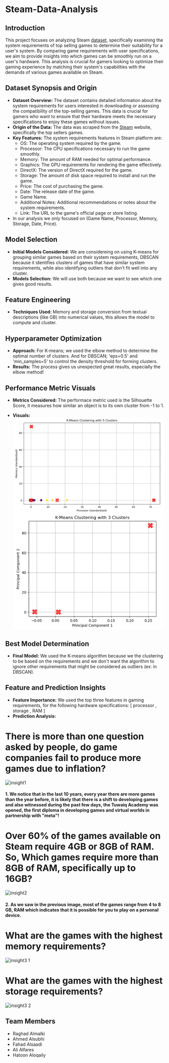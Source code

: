 # Steam-Data-Analysis

## Introduction
This project focuses on analyzing Steam [dataset](https://www.kaggle.com/datasets/hatoonaloqaily/steam-system-requirements-dataset ), specifically examining the system requirements of top selling games to determine their suitability for a user's system. 
By comparing game requirements with user specifications, we aim to provide insights into which games can be smoothly run on a user's hardware. 
This analysis is crucial for gamers looking to optimize their gaming experience by matching their system's capabilities with the demands of various games available on Steam.

## Dataset Synopsis and Origin
- **Dataset Overview:** The dataset contains detailed information about the system requirements for users interested in downloading or assessing the compatibility of the top-selling games. This data is crucial for gamers who want to ensure that their hardware meets the necessary specifications to enjoy these games without issues.
- **Origin of the Data:** The data was scraped from the [Steam](https://store.steampowered.com/search/?filter=topsellers) website, specifically the top sellers games.
- **Key Features:** The system requirements features in Steam platform are:
  - OS: The operating system required by the game.
  - Processor: The CPU specifications necessary to run the game smoothly.
  - Memory: The amount of RAM needed for optimal performance.
  - Graphics: The GPU requirements for rendering the game effectively.
  - DirectX: The version of DirectX required for the game.
  - Storage: The amount of disk space required to install and run the game.
  - Price: The cost of purchasing the game.
  - Date: The release date of the game.
  - Game Name.
  - Additional Notes: Additional recommendations or notes about the system requirements.
  - Link: The URL to the game's official page or store listing.
- In our analysis we only focused on (Game Name, Processor, Memory, Storage, Date, Price).

## Model Selection
- **Initial Models Considered:** We are considereing on using K-means for grouping similar games based on their system requirements, DBSCAN because it identifies clusters of games that have similar system requirements, while also identifying outliers that don't fit well into any cluster.
- **Models Selection:** We will use both because we want to see which one gives good results.

## Feature Engineering
- **Techniques Used:** Memory and storage conversion from textual descriptions (like GB) into numerical values, this allows the model to compute and cluster.

## Hyperparameter Optimization
- **Approach:** For K-means; we used the elbow method to determine the optimal number of clusters. And for DBSCAN; 'eps=0.5' and 'min_samples=5' to control the density threshold for forming clusters.
- **Results:** The process gives us unexpected great results, especially the elbow method!

## Performance Metric Visuals
- **Metrics Considered:** The performace metric used is the Silhouette Score, it measures how similar an object is to its own cluster from -1 to 1.
  
- **Visuals:**
![kmeans](dbscan.png)
![kmeans](kmeans.png)

## Best Model Determination
- **Final Model:** We used the K-means algorithm because we the clustering to be based on the requirements and we don't want the algorithm to ignore other requirements that might be considered as outliers (ex: in DBSCAN).

## Feature and Prediction Insights
- **Feature Importance:** We used the top three features in gaming requirements,
for the following hardware specifications: [ processor , storage , RAM ]
- **Prediction Analysis:** 

# There is more than one question asked by people, do game companies fail to produce more games due to inflation?

![insight1](https://github.com/user-attachments/assets/86945bad-4ff6-46f9-9cd4-87bc22da8218)
#### 1. We notice that in the last 10 years, every year there are more games than the year before, it is likely that there is a shift to developing games and also witnessed during the past few days, the Tuwaiq Academy was opened, the first diploma in developing games and virtual worlds in partnership with "meta"!

  

# Over 60% of the games available on Steam require 4GB or 8GB of RAM. So, Which games require more than 8GB of RAM, specifically up to 16GB?
![insight2](https://github.com/user-attachments/assets/e28ef172-5726-445e-b079-9ef9cb45fe27)
   ####  2. As we saw in the previous image, most of the games range from 4 to 8 GB,  RAM which indicates that it is possible for you to play on a personal device.

# What are the games with the highest memory requirements?
![insight3 1](https://github.com/user-attachments/assets/dab611c6-2e7b-4bf6-aa76-fa25ad4142ab)
####
# What are the games with the highest storage requirements?
![insight3 2](https://github.com/user-attachments/assets/e0a92d52-6196-4acb-9c15-121f3b88667c)
####
## Team Members
- Raghad Almalki 
- Ahmed Alsubhi 
- Fahad Alsaadi
- Ali Alfares
- Hatoon Aloqaily


